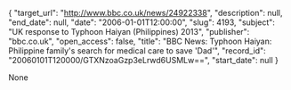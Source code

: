 {
  "target_url": "http://www.bbc.co.uk/news/24922338", 
  "description": null, 
  "end_date": null, 
  "date": "2006-01-01T12:00:00", 
  "slug": 4193, 
  "subject": "UK response to Typhoon Haiyan (Philippines) 2013", 
  "publisher": "bbc.co.uk", 
  "open_access": false, 
  "title": "BBC News: Typhoon Haiyan: Philippine family's search for medical care to save 'Dad'", 
  "record_id": "20060101T120000/GTXNzoaGzp3eLrwd6USMLw==", 
  "start_date": null
}

None
